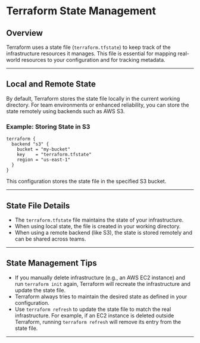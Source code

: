 # Terraform State Management

## Overview

Terraform uses a state file (`terraform.tfstate`) to keep track of the infrastructure resources it manages. This file is essential for mapping real-world resources to your configuration and for tracking metadata.

---

## Local and Remote State

By default, Terraform stores the state file locally in the current working directory. For team environments or enhanced reliability, you can store the state remotely using backends such as AWS S3.

### Example: Storing State in S3

```hcl
terraform {
  backend "s3" {
    bucket = "my-bucket"
    key    = "terraform.tfstate"
    region = "us-east-1"
  }
}
```

This configuration stores the state file in the specified S3 bucket.

---

## State File Details

- The `terraform.tfstate` file maintains the state of your infrastructure.
- When using local state, the file is created in your working directory.
- When using a remote backend (like S3), the state is stored remotely and can be shared across teams.

---

## State Management Tips

- If you manually delete infrastructure (e.g., an AWS EC2 instance) and run `terraform init` again, Terraform will recreate the infrastructure and update the state file.
- Terraform always tries to maintain the desired state as defined in your configuration.
- Use `terraform refresh` to update the state file to match the real infrastructure. For example, if an EC2 instance is deleted outside Terraform, running `terraform refresh` will remove its entry from the state file.

---